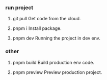### run project

1. git pull
   Get code from the cloud.

2. pnpm i
   Install package.

3. pnpm dev
   Running the project in dev env.

### other

1. pnpm build
   Build production env code.

2. pnpm preview
   Preview production project.
